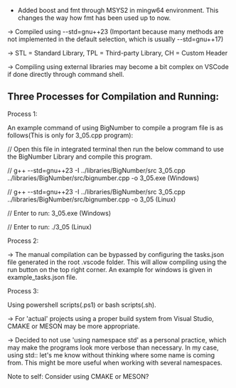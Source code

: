 - Added boost and fmt through MSYS2 in mingw64 environment. This changes the way how fmt has been used up to now.

-> Compiled using --std=gnu++23 (Important because many methods are not implemented in the default selection,
which is usually --std=gnu++17)

-> STL = Standard Library, TPL = Third-party Library, CH = Custom Header

-> Compiling using external libraries may become a bit complex on VSCode if done directly through command shell.

## Three Processes for Compilation and Running:

Process 1:

An example command of using BigNumber to compile a program file is as follows(This is only for 3_05.cpp program):

// Open this file in integrated terminal then run the below command to use the BigNumber Library and compile this program.

// g++ --std=gnu++23 -I ../libraries/BigNumber/src 3_05.cpp ../libraries/BigNumber/src/bignumber.cpp -o 3_05.exe (Windows)

// g++ --std=gnu++23 -I ../libraries/BigNumber/src 3_05.cpp ../libraries/BigNumber/src/bignumber.cpp -o 3_05 (Linux)

// Enter to run: 3_05.exe (Windows)

// Enter to run: ./3_05 (Linux)

Process 2:

-> The manual compilation can be bypassed by configuring the tasks.json file generated in the root .vscode folder. This will allow compiling using the run button on the top right corner. An example for windows is given in example_tasks.json file.

Process 3:

Using powershell scripts(.ps1) or bash scripts(.sh).

-> For 'actual' projects using a proper build system from Visual Studio, CMAKE or MESON may be more appropriate.

-> Decided to not use 'using namespace std' as a personal practice, which may make the programs look more verbose than necessary. In my case, using std:: let's me know without thinking where some name is coming from. This might be more useful when working with several namespaces.

Note to self: Consider using CMAKE or MESON?
